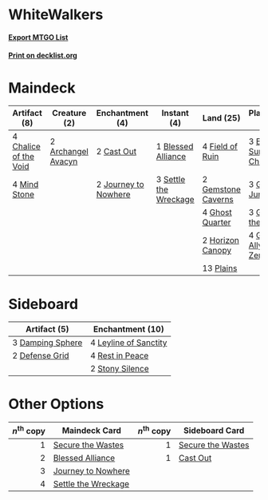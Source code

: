 # WhiteWalkers

#### [Export MTGO List](../collection/WhiteWalkers/WhiteWalkers.txt)
#### [Print on decklist.org](http://decklist.org/?deckmain=2%09Archangel%20Avacyn%0A1%09Blessed%20Alliance%0A2%09Cast%20Out%0A4%09Chalice%20of%20the%20Void%0A3%09Elspeth,%20Sun's%20Champion%0A4%09Field%20of%20Ruin%0A2%09Gemstone%20Caverns%0A4%09Ghost%20Quarter%0A3%09Gideon%20Jura%0A3%09Gideon%20of%20the%20Trials%0A4%09Gideon,%20Ally%20of%20Zendikar%0A2%09Horizon%20Canopy%0A2%09Journey%20to%20Nowhere%0A4%09Mind%20Stone%0A13%09Plains%0A3%09Settle%20the%20Wreckage%0A4%09Wrath%20of%20God&deckside=3%09Damping%20Sphere%0A2%09Defense%20Grid%0A4%09Leyline%20of%20Sanctity%0A4%09Rest%20in%20Peace%0A2%09Stony%20Silence)
# Maindeck

|                                          Artifact (8)                                          |                                        Creature (2)                                         |                                        Enchantment (4)                                        |                                          Instant (4)                                           |                                          Land (25)                                          |                                          Planeswalker (13)                                          |                                       Sorcery (4)                                       |
|------------------------------------------------------------------------------------------------|---------------------------------------------------------------------------------------------|-----------------------------------------------------------------------------------------------|------------------------------------------------------------------------------------------------|---------------------------------------------------------------------------------------------|-----------------------------------------------------------------------------------------------------|-----------------------------------------------------------------------------------------|
|4 [Chalice of the Void](http://gatherer.wizards.com/Pages/Card/Details.aspx?multiverseid=442211)|2 [Archangel Avacyn](http://gatherer.wizards.com/Pages/Card/Details.aspx?multiverseid=409741)|2 [Cast Out](http://gatherer.wizards.com/Pages/Card/Details.aspx?multiverseid=426710)          |1 [Blessed Alliance](http://gatherer.wizards.com/Pages/Card/Details.aspx?multiverseid=414302)   |4 [Field of Ruin](http://gatherer.wizards.com/Pages/Card/Details.aspx?multiverseid=435415)   |3 [Elspeth, Sun's Champion](http://gatherer.wizards.com/Pages/Card/Details.aspx?multiverseid=394361) |4 [Wrath of God](http://gatherer.wizards.com/Pages/Card/Details.aspx?multiverseid=129808)|
|4 [Mind Stone](http://gatherer.wizards.com/Pages/Card/Details.aspx?multiverseid=135280)         |                                                                                             |2 [Journey to Nowhere](http://gatherer.wizards.com/Pages/Card/Details.aspx?multiverseid=247547)|3 [Settle the Wreckage](http://gatherer.wizards.com/Pages/Card/Details.aspx?multiverseid=435186)|2 [Gemstone Caverns](http://gatherer.wizards.com/Pages/Card/Details.aspx?multiverseid=122094)|3 [Gideon Jura](http://gatherer.wizards.com/Pages/Card/Details.aspx?multiverseid=430549)             |                                                                                         |
|                                                                                                |                                                                                             |                                                                                               |                                                                                                |4 [Ghost Quarter](http://gatherer.wizards.com/Pages/Card/Details.aspx?multiverseid=389534)   |3 [Gideon of the Trials](http://gatherer.wizards.com/Pages/Card/Details.aspx?multiverseid=426716)    |                                                                                         |
|                                                                                                |                                                                                             |                                                                                               |                                                                                                |2 [Horizon Canopy](http://gatherer.wizards.com/Pages/Card/Details.aspx?multiverseid=409571)  |4 [Gideon, Ally of Zendikar](http://gatherer.wizards.com/Pages/Card/Details.aspx?multiverseid=401897)|                                                                                         |
|                                                                                                |                                                                                             |                                                                                               |                                                                                                |13 [Plains](http://gatherer.wizards.com/Pages/Card/Details.aspx?multiverseid=439856)         |                                                                                                     |                                                                                         |


# Sideboard

|                                       Artifact (5)                                        |                                        Enchantment (10)                                        |
|-------------------------------------------------------------------------------------------|------------------------------------------------------------------------------------------------|
|3 [Damping Sphere](http://gatherer.wizards.com/Pages/Card/Details.aspx?multiverseid=443101)|4 [Leyline of Sanctity](http://gatherer.wizards.com/Pages/Card/Details.aspx?multiverseid=204993)|
|2 [Defense Grid](http://gatherer.wizards.com/Pages/Card/Details.aspx?multiverseid=45481)   |4 [Rest in Peace](http://gatherer.wizards.com/Pages/Card/Details.aspx?multiverseid=442021)      |
|                                                                                           |2 [Stony Silence](http://gatherer.wizards.com/Pages/Card/Details.aspx?multiverseid=247425)      |


# Other Options

|*n*<sup>th</sup> copy|                                        Maindeck Card                                         |*n*<sup>th</sup> copy|                                       Sideboard Card                                       |
|--------------------:|----------------------------------------------------------------------------------------------|--------------------:|--------------------------------------------------------------------------------------------|
|                    1|[Secure the Wastes](http://gatherer.wizards.com/Pages/Card/Details.aspx?multiverseid=394683)  |                    1|[Secure the Wastes](http://gatherer.wizards.com/Pages/Card/Details.aspx?multiverseid=394683)|
|                    2|[Blessed Alliance](http://gatherer.wizards.com/Pages/Card/Details.aspx?multiverseid=414302)   |                    1|[Cast Out](http://gatherer.wizards.com/Pages/Card/Details.aspx?multiverseid=426710)         |
|                    3|[Journey to Nowhere](http://gatherer.wizards.com/Pages/Card/Details.aspx?multiverseid=247547) |                     |                                                                                            |
|                    4|[Settle the Wreckage](http://gatherer.wizards.com/Pages/Card/Details.aspx?multiverseid=435186)|                     |                                                                                            |


